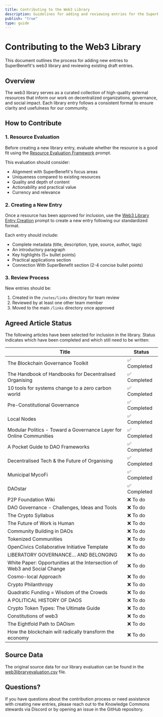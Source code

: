 ```yaml
---
title: Contributing to the Web3 Library
description: Guidelines for adding and reviewing entries for the SuperBenefit web3 knowledge library
publish: "true"
type: guide
---
```


# Contributing to the Web3 Library

This document outlines the process for adding new entries to SuperBenefit's web3 library and reviewing existing draft entries.

## Overview

The web3 library serves as a curated collection of high-quality external resources that inform our work on decentralized organizations, governance, and social impact. Each library entry follows a consistent format to ensure clarity and usefulness for our community.

## How to Contribute

### 1. Resource Evaluation

Before creating a new library entry, evaluate whether the resource is a good fit using the [Resource Evaluation Framework](/notes/prompts/resource-evaluation.md) prompt.

This evaluation should consider:
- Alignment with SuperBenefit's focus areas
- Uniqueness compared to existing resources
- Quality and depth of content
- Actionability and practical value
- Currency and relevance

### 2. Creating a New Entry

Once a resource has been approved for inclusion, use the [Web3 Library Entry Creation](/notes/prompts/library-entry-creation.md) prompt to create a new entry following our standardized format.

Each entry should include:
- Complete metadata (title, description, type, source, author, tags)
- An introductory paragraph
- Key highlights (5+ bullet points)
- Practical applications section
- Connection With SuperBenefit section (2-4 concise bullet points)

### 3. Review Process

New entries should be:
1. Created in the `/notes/links` directory for team review
2. Reviewed by at least one other team member
3. Moved to the main `/links` directory once approved

## Agreed Article Status

The following articles have been selected for inclusion in the library. Status indicates which have been completed and which still need to be written:

| Title | Status |
|-------|--------|
| The Blockchain Governance Toolkit | ✅ Completed |
| The Handbook of Handbooks for Decentralised Organising | ✅ Completed |
| 10 tools for systems change to a zero carbon world | ✅ Completed |
| Pre-Constitutional Governance | ✅ Completed |
| Local Nodes | ✅ Completed |
| Modular Politics - Toward a Governance Layer for Online Communities | ✅ Completed |
| A Pocket Guide to DAO Frameworks | ✅ Completed |
| Decentralised Tech & the Future of Organising | ✅ Completed |
| Municipal MycoFi | ✅ Completed |
| DAOstar | ✅ Completed |
| P2P Foundation Wiki | ❌ To do |
| DAO Governance - Challenges, Ideas and Tools | ❌ To do |
| The Crypto Syllabus | ❌ To do |
| The Future of Work is Human | ❌ To do |
| Community Building in DAOs | ❌ To do |
| Tokenized Communities | ❌ To do |
| OpenCivics Collaborative Initiative Template | ❌ To do |
| LIBERATORY GOVERNANCE… AND BELONGING | ❌ To do |
| White Paper: Opportunities at the Intersection of Web3 and Social Change | ❌ To do |
| Cosmo-local Approach | ❌ To do |
| Crypto Philanthropy | ❌ To do |
| Quadratic Funding = Wisdom of the Crowds | ❌ To do |
| A POLITICAL HISTORY OF DAOS | ❌ To do |
| Crypto Token Types: The Ultimate Guide | ❌ To do |
| Constitutions of web3 | ❌ To do |
| The Eightfold Path to DAOism | ❌ To do |
| How the blockchain will radically transform the economy | ❌ To do |

## Source Data

The original source data for our library evaluation can be found in the [web3libraryevaluation.csv](/drafts/web3libraryevaluation.csv) file.

## Questions?

If you have questions about the contribution process or need assistance with creating new entries, please reach out to the Knowledge Commons stewards via Discord or by opening an issue in the GitHub repository.